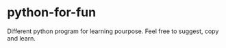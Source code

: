 # python-for-fun
Different python program for learning pourpose.
 Feel free to suggest, copy and learn.
